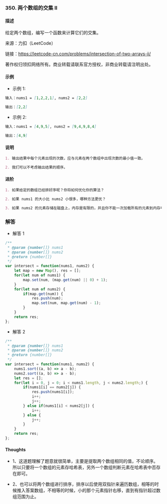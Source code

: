 ### 350. 两个数组的交集 II

#### 描述

给定两个数组，编写一个函数来计算它们的交集。

来源：力扣（LeetCode）

链接：https://leetcode-cn.com/problems/intersection-of-two-arrays-ii/

著作权归领扣网络所有。商业转载请联系官方授权，非商业转载请注明出处。

#### 示例

+ 示例 1:
```md
输入：nums1 = [1,2,2,1], nums2 = [2,2]

输出：[2,2]
```
+ 示例 2:
```md
输入：nums1 = [4,9,5], nums2 = [9,4,9,8,4]

输出：[4,9]
```


#### 说明
```md
1. 输出结果中每个元素出现的次数，应与元素在两个数组中出现次数的最小值一致。

2. 我们可以不考虑输出结果的顺序。
```

#### 进阶
```md
1. 如果给定的数组已经排好序呢？你将如何优化你的算法？

2. 如果 nums1 的大小比 nums2 小很多，哪种方法更优？

3. 如果 nums2 的元素存储在磁盘上，内存是有限的，并且你不能一次加载所有的元素到内存中，你该怎么办？
```

### 解答

+ 解答 1
```js
/**
 * @param {number[]} nums1
 * @param {number[]} nums2
 * @return {number[]}
 */
var intersect = function(nums1, nums2) {
    let map = new Map(), res = [];
    for(let num of nums1) {
        map.set(num, (map.get(num) || 0) + 1);
    }
    for(let num of nums2) {
        if(map.get(num)) {
            res.push(num);
            map.set(num, map.get(num) - 1);
        }
    }
    return res;
};
```

+ 解答 2
```js
/**
 * @param {number[]} nums1
 * @param {number[]} nums2
 * @return {number[]}
 */
var intersect = function(nums1, nums2) {
    nums1.sort((a, b) => a - b);
    nums2.sort((a, b) => a - b);
    let res = [];
    for(let i = 0, j = 0; i < nums1.length, j < nums2.length;) {
        if(nums1[i] == nums2[j]) {
            res.push(nums1[i]);
            i++;
            j++;
        } else if(nums1[i] < nums2[j]) {
            i++;
        } else {
            j++;
        }
    }
    return res;
};
```


#### Thoughts

+ 1、这道题理解了题意就很简单，主要是提取两个数组相同的值，不论顺序。所以只要将一个数组的元素存哈希表，另外一个数组判断元素在哈希表中否存在即可。

+ 2、也可以将两个数组进行排序，排序以后使用双指针来遍历数组，相等的时候推入答案数组，不相等的时候，小的那个元素指针右移，直到有指针超过数组范围为止。